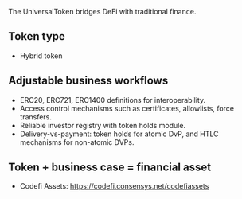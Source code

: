 The UniversalToken bridges DeFi with traditional finance.


## Token type

* Hybrid token


## Adjustable business workflows

* ERC20, ERC721, ERC1400 definitions for interoperability.
* Access control mechanisms such as certificates, allowlists, force transfers.
* Reliable investor registry with token holds module.
* Delivery-vs-payment: token holds for atomic DvP, and HTLC mechanisms for non-atomic DVPs.


## Token + business case = financial asset

* Codefi Assets: https://codefi.consensys.net/codefiassets

